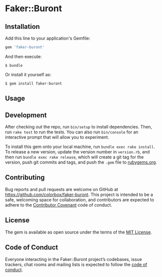 # Faker::Buront




## Installation

Add this line to your application's Gemfile:

```ruby
gem 'faker-buront'
```

And then execute:

    $ bundle

Or install it yourself as:

    $ gem install faker-buront

## Usage





## Development

After checking out the repo, run `bin/setup` to install dependencies. Then, run `rake test` to run the tests. You can also run `bin/console` for an interactive prompt that will allow you to experiment.

To install this gem onto your local machine, run `bundle exec rake install`. To release a new version, update the version number in `version.rb`, and then run `bundle exec rake release`, which will create a git tag for the version, push git commits and tags, and push the `.gem` file to [rubygems.org](https://rubygems.org).

## Contributing

Bug reports and pull requests are welcome on GitHub at https://github.com/colorbox/faker-buront. This project is intended to be a safe, welcoming space for collaboration, and contributors are expected to adhere to the [Contributor Covenant](http://contributor-covenant.org) code of conduct.

## License

The gem is available as open source under the terms of the [MIT License](https://opensource.org/licenses/MIT).

## Code of Conduct

Everyone interacting in the Faker::Buront project’s codebases, issue trackers, chat rooms and mailing lists is expected to follow the [code of conduct](https://github.com/[USERNAME]/faker-buront/blob/master/CODE_OF_CONDUCT.md).
